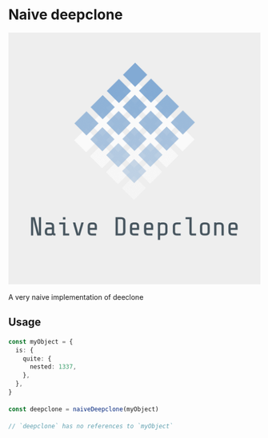 # Naive deepclone

![](logos/logo.png)

A very naive implementation of deeclone

## Usage

```ts
const myObject = {
  is: {
    quite: {
      nested: 1337,
    },
  },
}

const deepclone = naiveDeepclone(myObject)

// `deepclone` has no references to `myObject`
```

